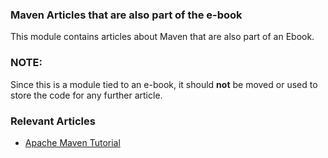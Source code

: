 ### Maven Articles that are also part of the e-book

This module contains articles about Maven that are also part of an Ebook.


### NOTE: 

Since this is a module tied to an e-book, it should **not** be moved or used to store the code for any further article.

### Relevant Articles

- [Apache Maven Tutorial](https://www.baeldung.com/maven)

